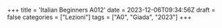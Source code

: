 +++
title = 'Italian Beginners A012'
date = 2023-12-06T09:34:56Z
draft = false
categories = ["Lezioni"]
tags = ["A0", "Giada", "2023"]
+++
